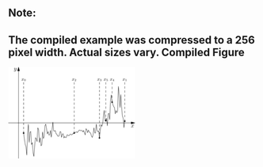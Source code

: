 Note:
-----

The compiled example was compressed to a 256
pixel width. Actual sizes vary.
Compiled Figure
---------------
![Example](Intermediate_Value_Theorem_Sketch.png)
